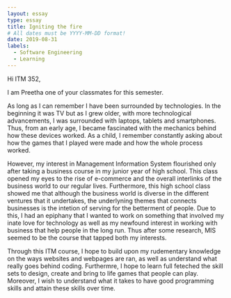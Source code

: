 ```yaml
---
layout: essay
type: essay
title: Igniting the fire
# All dates must be YYYY-MM-DD format!
date: 2019-08-31
labels:
  - Software Engineering
  - Learning
---
```


Hi ITM 352,

I am Preetha one of your classmates for this semester.

As long as I can remember I have been surrounded by technologies. In the beginning it was TV but as I grew older, with more technological advancements, I was surrounded with laptops, tablets and smartphones. Thus, from an early age, I became fascinated with the mechanics behind how these devices worked. As a child, I remember constantly asking about how the games that I played were made and how the whole process worked. 

However, my interest in Management Information System flourished only after taking a business course in my junior year of high school. This class opened my eyes to the rise of e-commerce and the overall interlinks of the business world to our regular lives. Furthermore, this high school class showed me that although the business world is diverse in the different ventures that it undertakes, the underlyning themes that connects businesses is the intetion of serving for the betterment of people. Due to this, I had an epiphany that I wanted to work on something that involved my inate love for technology as well as my newfound interest in working with business that help people in the long run. Thus after some research, MIS seemed to be the course that tapped  both my interests.

Through this ITM course, I hope to build upon my rudementary knowledge on the ways websites and webpages are ran, as well as understand what really goes behind coding. Furthermre, I hope to learn full feteched the skill sets to design, create and bring to life games that people can play. Moreover, I wish to understand what it takes to have good programming skills and attain these skills over time. 



